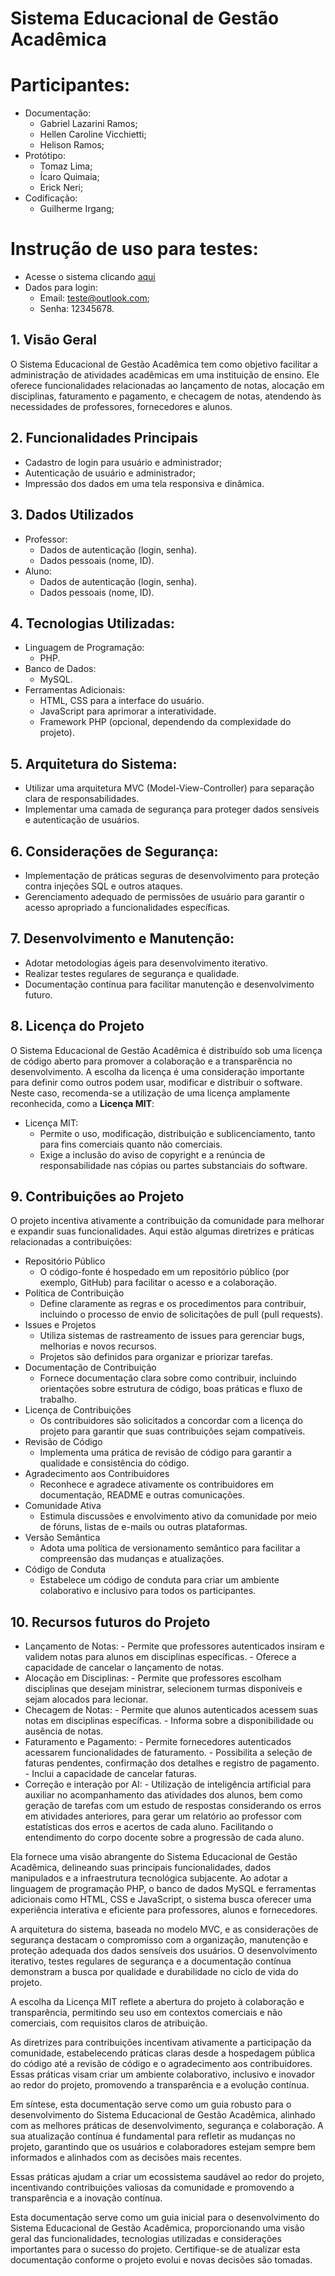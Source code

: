 # Sistema Educacional de Gestão Acadêmica

# Participantes:
* Documentação:
  - Gabriel Lazarini Ramos;
  - Hellen Caroline Vicchietti;
  - Helison Ramos;
* Protótipo:
  - Tomaz Lima;
  - Ícaro Quimaia;
  - Erick Neri;
* Codificação:
  - Guilherme Irgang;
 

# Instrução de uso para testes:
 * Acesse o sistema clicando <a href="https://projetointegrador.up.railway.app">aqui</a>
 * Dados para login:
   - Email: teste@outlook.com;
   -  Senha: 12345678.





## 1. Visão Geral
O Sistema Educacional de Gestão Acadêmica tem como objetivo facilitar a administração de atividades acadêmicas em uma instituição de ensino. Ele oferece funcionalidades relacionadas ao lançamento de notas, alocação em disciplinas, faturamento e pagamento, e checagem de notas, atendendo às necessidades de professores, fornecedores e alunos.
## 2. Funcionalidades Principais
  * Cadastro de login para usuário e administrador;
  * Autenticação de usuário e administrador;
  * Impressão dos dados em uma tela responsiva e dinâmica.


 ## 3. Dados Utilizados 
 * Professor:
   - Dados de autenticação (login, senha).
   - Dados pessoais (nome, ID).
 * Aluno:
   - Dados de autenticação (login, senha).
   - Dados pessoais (nome, ID).

## 4. Tecnologias Utilizadas:
  * Linguagem de Programação:
    - PHP.
  * Banco de Dados:
    - MySQL.
  * Ferramentas Adicionais:
    - HTML, CSS para a interface do usuário.
    - JavaScript para aprimorar a interatividade.
    - Framework PHP (opcional, dependendo da complexidade do projeto).
## 5. Arquitetura do Sistema:
   * Utilizar uma arquitetura MVC (Model-View-Controller) para separação clara de responsabilidades.
   * Implementar uma camada de segurança para proteger dados sensíveis e autenticação de usuários.
## 6. Considerações de Segurança:
   * Implementação de práticas seguras de desenvolvimento para proteção contra injeções SQL e outros ataques.
   * Gerenciamento adequado de permissões de usuário para garantir o acesso apropriado a funcionalidades específicas.
## 7. Desenvolvimento e Manutenção:
   * Adotar metodologias ágeis para desenvolvimento iterativo.
   * Realizar testes regulares de segurança e qualidade.
   * Documentação contínua para facilitar manutenção e desenvolvimento futuro.
## 8. Licença do Projeto
O Sistema Educacional de Gestão Acadêmica é distribuído sob uma licença de código aberto para promover a colaboração e a transparência no desenvolvimento. A escolha da licença é uma consideração importante para definir como outros podem usar, modificar e distribuir o software. Neste caso, recomenda-se a utilização de uma licença amplamente reconhecida, como a **Licença MIT**: 
   * Licença MIT:
     - Permite o uso, modificação, distribuição e sublicenciamento, tanto para fins comerciais quanto não comerciais.
     - Exige a inclusão do aviso de copyright e a renúncia de responsabilidade nas cópias ou partes substanciais do software.
## 9. Contribuições ao Projeto
O projeto incentiva ativamente a contribuição da comunidade para melhorar e expandir suas funcionalidades. Aqui estão algumas diretrizes e práticas relacionadas a contribuições:
   * Repositório Público
     - O código-fonte é hospedado em um repositório público (por exemplo, GitHub) para facilitar o acesso e a colaboração.
   * Política de Contribuição
      - Define claramente as regras e os procedimentos para contribuir, incluindo o processo de envio de solicitações de pull (pull requests).
   * Issues e Projetos
      - Utiliza sistemas de rastreamento de issues para gerenciar bugs, melhorias e novos recursos.
      - Projetos são definidos para organizar e priorizar tarefas.
   * Documentação de Contribuição
      - Fornece documentação clara sobre como contribuir, incluindo orientações sobre estrutura de código, boas práticas e fluxo de trabalho.
   * Licença de Contribuições
      - Os contribuidores são solicitados a concordar com a licença do projeto para garantir que suas contribuições sejam compatíveis.
   * Revisão de Código
      - Implementa uma prática de revisão de código para garantir a qualidade e consistência do código.
   * Agradecimento aos Contribuidores
      - Reconhece e agradece ativamente os contribuidores em documentação, README e outras comunicações.
   * Comunidade Ativa
      - Estimula discussões e envolvimento ativo da comunidade por meio de fóruns, listas de e-mails ou outras plataformas.
   * Versão Semântica
      - Adota uma política de versionamento semântico para facilitar a compreensão das mudanças e atualizações.
   * Código de Conduta
      - Estabelece um código de conduta para criar um ambiente colaborativo e inclusivo para todos os participantes.

## 10. Recursos futuros do Projeto
  * Lançamento de Notas:
        - Permite que professores autenticados insiram e validem notas para alunos em disciplinas específicas.
        - Oferece a capacidade de cancelar o lançamento de notas.
  * Alocação em Disciplinas:
        - Permite que professores escolham disciplinas que desejam ministrar, selecionem turmas disponíveis e sejam alocados para lecionar.
  * Checagem de Notas:
        - Permite que alunos autenticados acessem suas notas em disciplinas específicas.
        - Informa sobre a disponibilidade ou ausência de notas.
  * Faturamento e Pagamento:
        - Permite fornecedores autenticados acessarem funcionalidades de faturamento.
        - Possibilita a seleção de faturas pendentes, confirmação dos detalhes e registro de pagamento.
        - Inclui a capacidade de cancelar faturas.
  * Correção e interação por AI:
        - Utilização de inteligência artificial para auxiliar no acompanhamento das atividades
        dos alunos, bem como geração de tarefas com um estudo de respostas considerando os erros
        em atividades anteriores, para gerar um relatório ao professor com estatísticas dos erros
        e acertos de cada aluno. Facilitando o entendimento do corpo docente sobre a progressão de
        cada aluno.


 
Ela fornece uma visão abrangente do Sistema Educacional de Gestão Acadêmica, delineando suas principais funcionalidades, dados manipulados e a infraestrutura tecnológica subjacente. Ao adotar a linguagem de programação PHP, o banco de dados MySQL e ferramentas adicionais como HTML, CSS e JavaScript, o sistema busca oferecer uma experiência interativa e eficiente para professores, alunos e fornecedores.

A arquitetura do sistema, baseada no modelo MVC, e as considerações de segurança destacam o compromisso com a organização, manutenção e proteção adequada dos dados sensíveis dos usuários. O desenvolvimento iterativo, testes regulares de segurança e a documentação contínua demonstram a busca por qualidade e durabilidade no ciclo de vida do projeto.

A escolha da Licença MIT reflete a abertura do projeto à colaboração e transparência, permitindo seu uso em contextos comerciais e não comerciais, com requisitos claros de atribuição.

As diretrizes para contribuições incentivam ativamente a participação da comunidade, estabelecendo práticas claras desde a hospedagem pública do código até a revisão de código e o agradecimento aos contribuidores. Essas práticas visam criar um ambiente colaborativo, inclusivo e inovador ao redor do projeto, promovendo a transparência e a evolução contínua.

Em síntese, esta documentação serve como um guia robusto para o desenvolvimento do Sistema Educacional de Gestão Acadêmica, alinhado com as melhores práticas de desenvolvimento, segurança e colaboração. A sua atualização contínua é fundamental para refletir as mudanças no projeto, garantindo que os usuários e colaboradores estejam sempre bem informados e alinhados com as decisões mais recentes.

Essas práticas ajudam a criar um ecossistema saudável ao redor do projeto, incentivando contribuições valiosas da comunidade e promovendo a transparência e a inovação contínua.

Esta documentação serve como um guia inicial para o desenvolvimento do Sistema Educacional de Gestão Acadêmica, proporcionando uma visão geral das funcionalidades, tecnologias utilizadas e considerações importantes para o sucesso do projeto. Certifique-se de atualizar esta documentação conforme o projeto evolui e novas decisões são tomadas.
